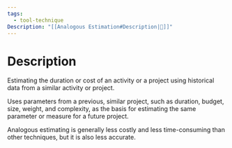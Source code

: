 ```yaml
---
tags:
  - tool-technique
Description: "[[Analogous Estimation#Description|📝]]"
---
```

# Description
Estimating the duration or cost of an activity or a project using historical data from a similar activity or project.

Uses parameters from a previous, similar project, such as duration, budget, size, weight, and complexity, as the basis for estimating the same parameter or measure for a future project.

Analogous estimating is generally less costly and less time-consuming than other techniques, but it is also less accurate.